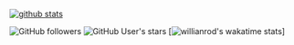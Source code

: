 [![github stats](https://github-readme-stats.vercel.app/api?username=priyanshu2410&show_icons=true&theme=chartreuse-dark)](https://github.com/priyanshu2410)

![GitHub followers](https://img.shields.io/github/followers/priyanshu2410?color=red-devil&label=FollowingPeeps&style=for-the-badge)
![GitHub User's stars](https://img.shields.io/github/stars/priyanshu2410?affiliations=OWNER&color=raspberry_rose&style=for-the-badge)
[![willianrod's wakatime stats](https://github-readme-stats.vercel.app/api/wakatime?username=priyanshu2410)]
